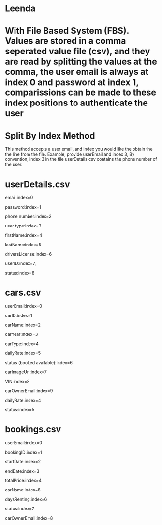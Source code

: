 # Leenda
# With File Based System (FBS). Values are stored in a comma seperated value file (csv), and they are read by splitting the values at the comma, the user email is always at index 0 and password at index 1, comparissions can be made to these index positions to authenticate the user 

# Split By Index Method

This method accepts a user email, and index you would like the obtain the the line from the file. Example, provide userEmail and index 3, By convention, index 3 in the file userDetails.csv contains the phone number of the user.

# userDetails.csv

email:index=0  

password:index=1 

phone number:index=2

user type:index=3

firstName:index=4

lastName:index=5

driversLicense:index=6

userID:index=7,

status:index=8

# cars.csv

userEmail:index=0

carID:index=1

carName:index=2

carYear:index=3

carType:index=4

dailyRate:index=5

status (booked available):index=6

carImageUrl:index=7

VIN:index=8

carOwnerEmail:index=9


dailyRate:index=4

status:index=5

# bookings.csv

userEmail:index=0

bookingID:index=1

startDate:index=2

endDate:index=3

totalPrice:index=4

carName:index=5

daysRenting:index=6

status:index=7

carOwnerEmail:index=8


